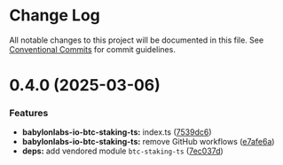 # Change Log

All notable changes to this project will be documented in this file.
See [Conventional Commits](https://conventionalcommits.org) for commit guidelines.

# 0.4.0 (2025-03-06)

### Features

- **babylonlabs-io-btc-staking-ts:** index.ts ([7539dc6](https://github.com/BitGo/BitGoJS/commit/7539dc6fe12db032ad5f0d289d8b7d52640ddbe4))
- **babylonlabs-io-btc-staking-ts:** remove GitHub workflows ([e7afe6a](https://github.com/BitGo/BitGoJS/commit/e7afe6a939854693943a0b29cd39bfc0d44271b3))
- **deps:** add vendored module `btc-staking-ts` ([7ec037d](https://github.com/BitGo/BitGoJS/commit/7ec037d2c1ef48eaf362ff2974268c8e0e413dfe))
